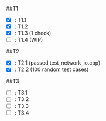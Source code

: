 ##T1

- [x] : T1.1
- [x] : T1.2
- [x] : T1.3 (1 check)
- [ ] : T1.4 (WIP)

##T2

- [x] : T2.1 (passed test_network_io.cpp)
- [x] : T2.2 (100 random test cases)

##T3
- [ ] : T3.1
- [ ] : T3.2
- [ ] : T3.3
- [ ] : T3.4
